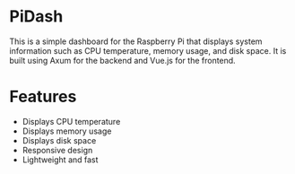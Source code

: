 # PiDash
This is a simple dashboard for the Raspberry Pi that displays system information such as CPU temperature, memory usage, and disk space. It is built using Axum for the backend and Vue.js for the frontend.
# Features
- Displays CPU temperature
- Displays memory usage
- Displays disk space
- Responsive design
- Lightweight and fast


